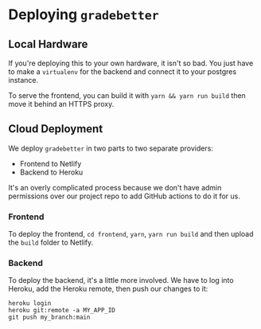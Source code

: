 # Deploying `gradebetter`

## Local Hardware

If you're deploying this to your own hardware, it isn't so bad. You just have to
make a `virtualenv` for the backend and connect it to your postgres instance.

To serve the frontend, you can build it with `yarn && yarn run build` then move
it behind an HTTPS proxy.

## Cloud Deployment

We deploy `gradebetter` in two parts to two separate providers:
* Frontend to Netlify
* Backend to Heroku

It's an overly complicated process because we don't have admin permissions over
our project repo to add GitHub actions to do it for us.

### Frontend

To deploy the frontend, `cd frontend`, `yarn`, `yarn run build`
and then upload the `build` folder to Netlify.

### Backend

To deploy the backend, it's a little more involved. We have to log into Heroku,
add the Heroku remote, then push our changes to it:

```
heroku login
heroku git:remote -a MY_APP_ID
git push my_branch:main
```
